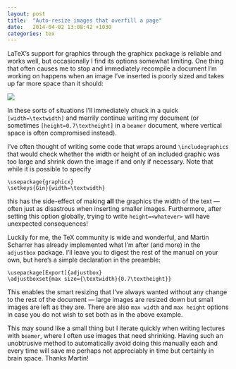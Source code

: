```yaml
---
layout: post
title:  "Auto-resize images that overfill a page"
date:   2014-04-02 13:08:42 +1030
categories: tex
---
```


<p>LaTeX&rsquo;s support for graphics through the graphicx package is reliable and works well, but occasionally I find its options somewhat limiting. One thing that often causes me to stop and immediately recompile a document I&rsquo;m working on happens when an image I&rsquo;ve inserted is poorly sized and takes up far more space than it should:</p>

<img src="micycle.png" />

<p>In these sorts of situations I&rsquo;ll immediately chuck in a quick <code>[width=\textwidth]</code> and merrily continue writing my document (or sometimes <code>[height=0.7\textheight]</code> in a <code>beamer</code> document, where vertical space is often compromised instead).</p>

<p>I&rsquo;ve often thought of writing some code that wraps around <code>\includegraphics</code> that would check whether the width or height of an included graphic was too large and shrink down the image if and only if necessary. Note that while it is possible to specify</p>

<pre><code>\usepackage{graphicx}
\setkeys{Gin}{width=\textwidth}
</code></pre>

<p>this has the side-effect of making <strong>all</strong> the graphics the width of the text — often just as disastrous when inserting smaller images. Furthermore, after setting this option globally, trying to write <code>height=&lt;whatever&gt;</code> will have unexpected consequences!</p>

<p>Luckily for me, the TeX community is wide and wonderful, and Martin Scharrer has already implemented what I&rsquo;m after (and more) in the <code>adjustbox</code> package. I&rsquo;ll leave you to digest the rest of the manual on your own, but here&rsquo;s a simple declaration in the preamble:</p>

<pre><code>\usepackage[Export]{adjustbox}
\adjustboxset{max size={\textwidth}{0.7\textheight}}
</code></pre>

<p>This enables the smart resizing that I&rsquo;ve always wanted without any change to the rest of the document — large images are resized down but small images are left as they are. There are also <code>max width</code> and <code>max height</code> options in case you do not wish to set both as in the above example.</p>

<p>This may sound like a small thing but I iterate quickly when writing lectures with <code>beamer</code>, where I often use images that need shrinking. Having such an unobtrusive method to automatically avoid doing this manually each and every time will save me perhaps not appreciably in time but certainly in brain space. Thanks Martin!</p>
